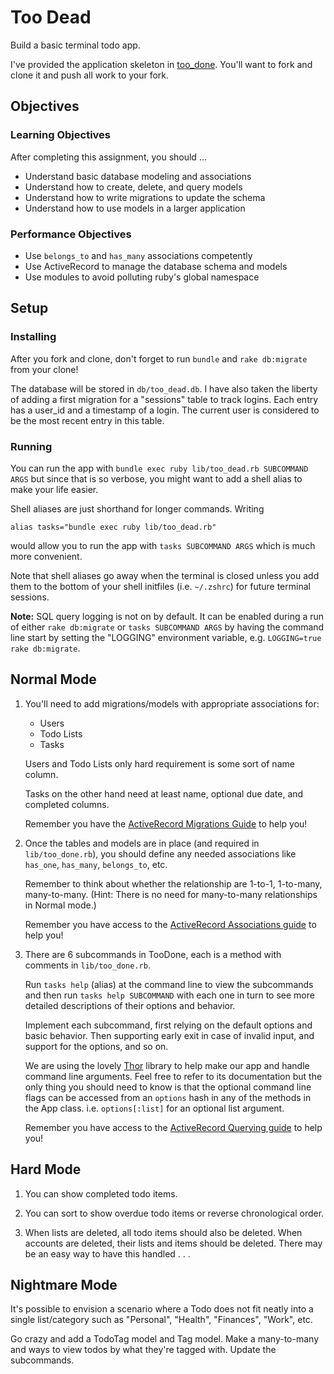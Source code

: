 # Too Dead

Build a basic terminal todo app.

I've provided the application skeleton in [too_done][too_done].
You'll want to fork and clone it and push all work to your fork.

[too_done]: https://github.com/TIY-ATL-ROR-2015-Sep/too_done

## Objectives

### Learning Objectives

After completing this assignment, you should ...

* Understand basic database modeling and associations
* Understand how to create, delete, and query models
* Understand how to write migrations to update the schema
* Understand how to use models in a larger application

### Performance Objectives

* Use `belongs_to` and `has_many` associations competently
* Use ActiveRecord to manage the database schema and models
* Use modules to avoid polluting ruby's global namespace

## Setup

### Installing

After you fork and clone, don't forget to run `bundle` and `rake db:migrate` from your clone!

The database will be stored in `db/too_dead.db`. I have also taken the liberty of adding a
first migration for a "sessions" table to track logins. Each entry has a user_id and a timestamp
of a login. The current user is considered to be the most recent entry in this table.

### Running

You can run the app with `bundle exec ruby lib/too_dead.rb SUBCOMMAND ARGS` but since
that is so verbose, you might want to add a shell alias to make your life easier.

Shell aliases are just shorthand for longer commands. Writing

    alias tasks="bundle exec ruby lib/too_dead.rb"

would allow you to run the app with `tasks SUBCOMMAND ARGS` which is much more convenient.

Note that shell aliases go away when the terminal is closed unless you add them to
the bottom of your shell initfiles (i.e. `~/.zshrc`) for future terminal sessions.

**Note:** SQL query logging is not on by default. It can be enabled during a run of
either `rake db:migrate` or `tasks SUBCOMMAND ARGS` by having the command line start
by setting the "LOGGING" environment variable, e.g. `LOGGING=true rake db:migrate`.

## Normal Mode

1. You'll need to add migrations/models with appropriate associations for:

   * Users
   * Todo Lists
   * Tasks

   Users and Todo Lists only hard requirement is some sort of name column.

   Tasks on the other hand need at least name, optional due date, and completed columns.

   Remember you have the [ActiveRecord Migrations Guide][migrations] to help you!

2. Once the tables and models are in place (and required in `lib/too_done.rb`),
   you should define any needed associations like `has_one`, `has_many`, `belongs_to`, etc.

   Remember to think about whether the relationship are 1-to-1, 1-to-many, many-to-many.
   (Hint: There is no need for many-to-many relationships in Normal mode.)

   Remember you have access to the [ActiveRecord Associations guide][associations] to help you!

3. There are 6 subcommands in TooDone, each is a method with comments in `lib/too_done.rb`.

   Run `tasks help` (alias) at the command line to view the subcommands and then run
   `tasks help SUBCOMMAND` with each one in turn to see more detailed descriptions of
   their options and behavior.

   Implement each subcommand, first relying on the default options and basic behavior. Then
   supporting early exit in case of invalid input, and support for the options, and so on.

   We are using the lovely [Thor][thor] library to help make our app and handle command line
   arguments. Feel free to refer to its documentation but the only thing you should need to
   know is that the optional command line flags can be accessed from an `options` hash
   in any of the methods in the App class. i.e. `options[:list]` for an optional list argument.

   Remember you have access to the [ActiveRecord Querying guide][querying] to help you!

[associations]: http://guides.rubyonrails.org/association_basics.html
[migrations]: http://guides.rubyonrails.org/active_record_migrations.html
[querying]: https://guides.rubyonrails.org/active_record_querying.html
[thor]: http://whatisthor.com/

## Hard Mode

1. You can show completed todo items.

2. You can sort to show overdue todo items or reverse chronological order.

3. When lists are deleted, all todo items should also be deleted.
   When accounts are deleted, their lists and items should be deleted.
   There may be an easy way to have this handled . . .

## Nightmare Mode

It's possible to envision a scenario where a Todo does not fit neatly into
a single list/category such as "Personal", "Health", "Finances", "Work", etc.

Go crazy and add a TodoTag model and Tag model. Make a many-to-many
and ways to view todos by what they're tagged with. Update the subcommands.
